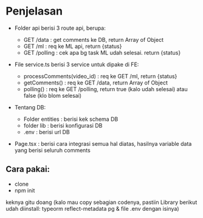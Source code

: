 # Penjelasan
- Folder api berisi 3 route api, berupa:
  - GET /data : get comments ke DB, return Array of Object
  - GET /ml : req ke ML api, return {status}
  - GET /polling : cek apa bg task ML udah selesai. return {status}

- File service.ts berisi 3 service untuk dipake di FE:
  - processComments(video_id) : req ke GET /ml, return {status}
  - getComments() : req ke GET /data, return Array of Object
  - polling() : req ke GET /polling, return true (kalo udah selesai) atau false (klo blom selesai)
 
- Tentang DB:
  - Folder entities : berisi kek schema DB
  - folder lib : berisi konfigurasi DB
  - .env : berisi url DB

- Page.tsx : berisi cara integrasi semua hal diatas, hasilnya variable data yang berisi seluruh comments

## Cara pakai:
- clone
- npm init

keknya gitu doang
(kalo mau copy sebagian codenya, pastiin Library berikut udah diinstall: typeorm reflect-metadata pg & file .env dengan isinya)
